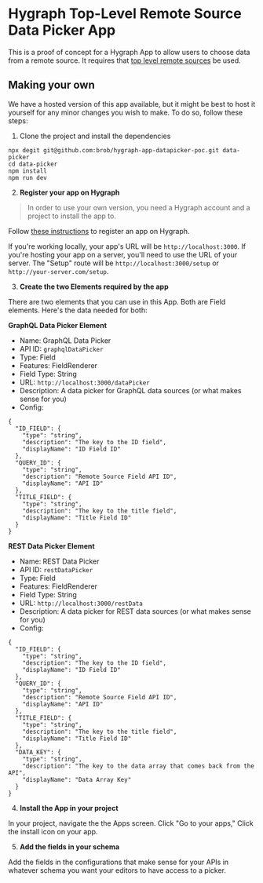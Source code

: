 # Hygraph Top-Level Remote Source Data Picker App

This is a proof of concept for a Hygraph App to allow users to choose data from a remote source. It requires that [top level remote sources](https://hygraph.com/docs/getting-started/top-level-remote-fields) be used.

## Making your own

We have a hosted version of this app available, but it might be best to host it yourself for any minor changes you wish to make. To do so, follow these steps:

1. Clone the project and install the dependencies

```
npx degit git@github.com:brob/hygraph-app-datapicker-poc.git data-picker
cd data-picker
npm install
npm run dev
```

2. **Register your app on Hygraph**
> In order to use your own version, you need a Hygraph account and a project to install the app to.

Follow [these instructions](https://hygraph.com/docs/app-framework/first-steps/register-your-app) to register an app on Hygraph.

If you're working locally, your app's URL will be `http://localhost:3000`. If you're hosting your app on a server, you'll need to use the URL of your server. The "Setup" route will be `http://localhost:3000/setup` or `http://your-server.com/setup`.



3. **Create the two Elements required by the app**

There are two elements that you can use in this App. Both are Field elements. Here's the data needed for both:

**GraphQL Data Picker Element**
* Name: GraphQL Data Picker
* API ID: `graphqlDataPicker`
* Type: Field
* Features: FieldRenderer
* Field Type: String
* URL: `http://localhost:3000/dataPicker`
* Description: A data picker for GraphQL data sources (or what makes sense for you)
* Config: 
```
{
  "ID_FIELD": {
    "type": "string",
    "description": "The key to the ID field",
    "displayName": "ID Field ID"
  },
  "QUERY_ID": {
    "type": "string",
    "description": "Remote Source Field API ID",
    "displayName": "API ID"
  },
  "TITLE_FIELD": {
    "type": "string",
    "description": "The key to the title field",
    "displayName": "Title Field ID"
  }
}
```

**REST Data Picker Element**
* Name: REST Data Picker
* API ID: `restDataPicker`
* Type: Field
* Features: FieldRenderer
* Field Type: String
* URL: `http://localhost:3000/restData`
* Description: A data picker for REST data sources (or what makes sense for you)
* Config: 
```
{
  "ID_FIELD": {
    "type": "string",
    "description": "The key to the ID field",
    "displayName": "ID Field ID"
  },
  "QUERY_ID": {
    "type": "string",
    "description": "Remote Source Field API ID",
    "displayName": "API ID"
  },
  "TITLE_FIELD": {
    "type": "string",
    "description": "The key to the title field",
    "displayName": "Title Field ID"
  },
  "DATA_KEY": {
    "type": "string",
    "description": "The key to the data array that comes back from the API",
    "displayName": "Data Array Key"
  }
}
```

4. **Install the App in your project**

In your project, navigate the the Apps screen. Click "Go to your apps," Click the install icon on your app.

5. **Add the fields in your schema**

Add the fields in the configurations that make sense for your APIs in whatever schema you want your editors to have access to a picker.
